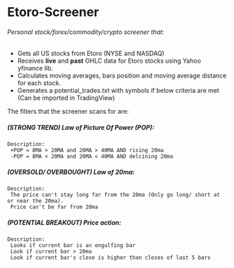 # Etoro-Screener

###### Personal stock/forex/commodity/crypto screener that:

- Gets all US stocks from Etoro (NYSE and NASDAQ)
- Receives **live** and **past** OHLC data for Etoro stocks using Yahoo yfinance lib.
- Calculates moving averages, bars position and moving average distance for each stock. 
- Generates a potential_trades.txt with symbols if below criteria are met (Can be imported in TradingView)

The filters that the screener scans for are: 

##### (STRONG TREND) Law of Picture Of Power (POP):
	Description: 
	 +POP = 8MA > 20MA and 20MA > 40MA AND rising 20ma
	 -POP = 8MA < 20MA and 20MA < 40MA AND delcining 20ma

##### (OVERSOLD/ OVERBOUGHT) Law of 20ma:
	Description:			
	 The price can't stay long far from the 20ma (Only go long/ short at or near the 20ma).
	 Price can't be far from 20ma



##### (POTENTIAL BREAKOUT) Price action:
	Description: 
	 Looks if current bar is an engulfing bar
	 Look if current bar > 20ma
	 Look if current bar's close is higher than closes of last 5 bars

